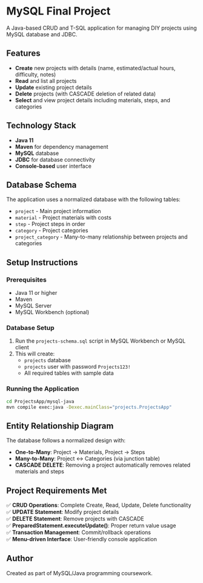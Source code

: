 # MySQL Final Project

A Java-based CRUD and T-SQL application for managing DIY projects using MySQL database and JDBC.

## Features

- **Create** new projects with details (name, estimated/actual hours, difficulty, notes)
- **Read** and list all projects
- **Update** existing project details
- **Delete** projects (with CASCADE deletion of related data)
- **Select** and view project details including materials, steps, and categories

## Technology Stack

- **Java 11**
- **Maven** for dependency management
- **MySQL** database
- **JDBC** for database connectivity
- **Console-based** user interface

## Database Schema

The application uses a normalized database with the following tables:
- `project` - Main project information
- `material` - Project materials with costs
- `step` - Project steps in order
- `category` - Project categories
- `project_category` - Many-to-many relationship between projects and categories

## Setup Instructions

### Prerequisites
- Java 11 or higher
- Maven
- MySQL Server
- MySQL Workbench (optional)

### Database Setup
1. Run the `projects-schema.sql` script in MySQL Workbench or MySQL client
2. This will create:
   - `projects` database
   - `projects` user with password `Projects123!`
   - All required tables with sample data

### Running the Application
```bash
cd ProjectsApp/mysql-java
mvn compile exec:java -Dexec.mainClass="projects.ProjectsApp"
```

## Entity Relationship Diagram

The database follows a normalized design with:
- **One-to-Many**: Project → Materials, Project → Steps
- **Many-to-Many**: Project ↔ Categories (via junction table)
- **CASCADE DELETE**: Removing a project automatically removes related materials and steps

## Project Requirements Met

✅ **CRUD Operations**: Complete Create, Read, Update, Delete functionality  
✅ **UPDATE Statement**: Modify project details  
✅ **DELETE Statement**: Remove projects with CASCADE  
✅ **PreparedStatement.executeUpdate()**: Proper return value usage  
✅ **Transaction Management**: Commit/rollback operations  
✅ **Menu-driven Interface**: User-friendly console application  

## Author

Created as part of MySQL/Java programming coursework.

